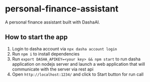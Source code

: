# personal-finance-assistant
A personal finance assistant built with DashaAI.

## How to start the app

1. Login to dasha account via `npx dasha account login`
2. Run `npm i` to install dependencies
3. Run `export DASHA_APIKEY=<your key> && npm start` to run dasha application on nodejs server and launch a web application that will communicate with the server via rest api
5. Open `http://localhost:1234/` and click to Start button for run call
